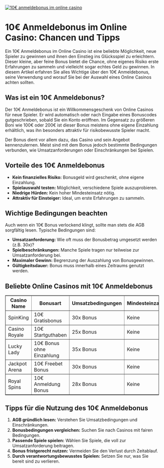 [![10€ anmeldebonus im online casino](https://123-caf.pages.dev/gitsignup.png)](https://vrmoo.ru/Bt82HjjY)

<h1>10€ Anmeldebonus im Online Casino: Chancen und Tipps</h1>  <p>Ein 10€ Anmeldebonus im Online Casino ist eine beliebte Möglichkeit, neue Spieler zu gewinnen und ihnen den Einstieg ins Glücksspiel zu erleichtern. Dieser kleine, aber feine Bonus bietet die Chance, ohne eigenes Risiko erste Erfahrungen zu sammeln und vielleicht sogar echtes Geld zu gewinnen. In diesem Artikel erfahren Sie alles Wichtige über den 10€ Anmeldebonus, seine Verwendung und worauf Sie bei der Auswahl eines Online Casinos achten sollten.</p>  <h2>Was ist ein 10€ Anmeldebonus?</h2>  <p>Der 10€ Anmeldebonus ist ein Willkommensgeschenk von Online Casinos für neue Spieler. Er wird automatisch oder nach Eingabe eines Bonuscodes gutgeschrieben, sobald Sie ein Konto eröffnen. Im Gegensatz zu größeren Boni wie 100€ oder 200€ ist dieser Bonus meistens ohne eigene Einzahlung erhältlich, was ihn besonders attraktiv für risikobewusste Spieler macht.</p>  <p>Der Bonus dient vor allem dazu, das Casino und sein Angebot kennenzulernen. Meist sind mit dem Bonus jedoch bestimmte Bedingungen verbunden, wie Umsatzanforderungen oder Einschränkungen bei Spielen.</p>  <h2>Vorteile des 10€ Anmeldebonus</h2>  <ul>   <li><strong>Kein finanzielles Risiko:</strong> Bonusgeld wird geschenkt, ohne eigene Einzahlung.</li>   <li><strong>Spielauswahl testen:</strong> Möglichkeit, verschiedene Spiele auszuprobieren.</li>   <li><strong>Niedrige Hürden:</strong> Kein hoher Mindesteinsatz nötig.</li>   <li><strong>Attraktiv für Einsteiger:</strong> Ideal, um erste Erfahrungen zu sammeln.</li> </ul>  <h2>Wichtige Bedingungen beachten</h2>  <p>Auch wenn ein 10€ Bonus verlockend klingt, sollte man stets die AGB sorgfältig lesen. Typische Bedingungen sind:</p>  <ul>   <li><strong>Umsatzanforderung:</strong> Wie oft muss der Bonusbetrag umgesetzt werden (z.B. 30x)?</li>   <li><strong>Spielbeschränkungen:</strong> Manche Spiele tragen nur teilweise zur Umsatzanforderung bei.</li>   <li><strong>Maximaler Gewinn:</strong> Begrenzung der Auszahlung von Bonusgewinnen.</li>   <li><strong>Gültigkeitsdauer:</strong> Bonus muss innerhalb eines Zeitraums genutzt werden.</li> </ul>  <h2>Beliebte Online Casinos mit 10€ Anmeldebonus</h2>  <table border="1" cellpadding="6" cellspacing="0">   <thead>     <tr>       <th>Casino Name</th>       <th>Bonusart</th>       <th>Umsatzbedingungen</th>       <th>Mindesteinzahlung</th>       <th>Besonderheit</th>     </tr>   </thead>   <tbody>     <tr>       <td>SpinKing</td>       <td>10€ Gratisbonus</td>       <td>30x Bonus</td>       <td>Keine</td>       <td>Große Spielauswahl</td>     </tr>     <tr>       <td>Casino Royale</td>       <td>10€ Startguthaben</td>       <td>25x Bonus</td>       <td>Keine</td>       <td>Schnelle Auszahlungen</td>     </tr>     <tr>       <td>Lucky Lady</td>       <td>10€ Bonus ohne Einzahlung</td>       <td>35x Bonus</td>       <td>Keine</td>       <td>Viele Spielautomaten</td>     </tr>     <tr>       <td>Jackpot Arena</td>       <td>10€ Freebet Bonus</td>       <td>30x Bonus</td>       <td>Keine</td>       <td>Hohe Jackpotspiele</td>     </tr>     <tr>       <td>Royal Spins</td>       <td>10€ Anmeldung Bonus</td>       <td>28x Bonus</td>       <td>Keine</td>       <td>Mobile Optimierung</td>     </tr>   </tbody> </table>  <h2>Tipps für die Nutzung des 10€ Anmeldebonus</h2>  <ol>   <li><strong>AGB gründlich lesen:</strong> Verstehen Sie Umsatzbedingungen und Einschränkungen.</li>   <li><strong>Bonusbedingungen vergleichen:</strong> Suchen Sie nach Casinos mit fairen Bedingungen.</li>   <li><strong>Passende Spiele spielen:</strong> Wählen Sie Spiele, die voll zur Umsatzanforderung beitragen.</li>   <li><strong>Bonus fristgerecht nutzen:</strong> Vermeiden Sie den Verlust durch Zeitablauf.</li>   <li><strong>Durch verantwortungsbewusstes Spielen:</strong> Setzen Sie nur, was Sie bereit sind zu verlieren.</li> </ol>